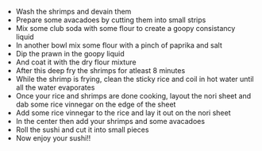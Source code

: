 - Wash the shrimps and devain them
- Prepare some avacadoes by cutting them into small strips
- Mix some club soda with some flour to create a goopy consistancy liquid
- In another bowl mix some flour with a pinch of paprika and salt
- Dip the prawn in the goopy liquid
- And coat it with the dry flour mixture
- After this deep fry the shrimps for atleast 8 minutes
- While the shrimp is frying, clean the sticky rice and coil in hot water until all the water evaporates
- Once your rice and shrimps are done cooking, layout the nori sheet and dab some rice vinnegar on the edge of the sheet
- Add some rice vinnegar to the rice and lay it out on the nori sheet
- In the center then add your shrimps and some avacadoes
- Roll the sushi and cut it into small pieces
- Now enjoy your sushi!!